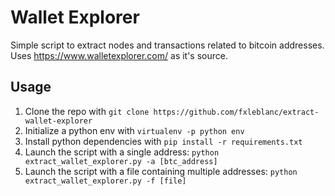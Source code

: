 # Wallet Explorer
Simple script to extract nodes and transactions related to bitcoin addresses. Uses https://www.walletexplorer.com/ as it's source.

## Usage

1. Clone the repo with `git clone https://github.com/fxleblanc/extract-wallet-explorer`
2. Initialize a python env with `virtualenv -p python env`
3. Install python dependencies with `pip install -r requirements.txt`
4. Launch the script with a single address: `python extract_wallet_explorer.py -a [btc_address]`
5. Launch the script with a file containing multiple addresses: `python extract_wallet_explorer.py -f [file]`
